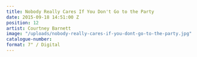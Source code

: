 ```yaml
---
title: Nobody Really Cares If You Don't Go to the Party
date: 2015-09-18 14:51:00 Z
position: 12
artist: Courtney Barnett
image: "/uploads/nobody-really-cares-if-you-dont-go-to-the-party.jpg"
catalogue-number: 
format: 7" / Digital
---
```


